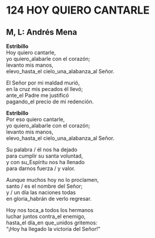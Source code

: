# 124 HOY QUIERO CANTARLE

## M, L: Andrés Mena

**Estribillo**  
Hoy quiero cantarle,  
yo quiero_alabarle con el corazón;  
levanto mis manos,  
elevo_hasta_el cielo_una_alabanza_al Señor.  

El Señor por mi maldad murió,  
en la cruz mis pecados él llevó;  
ante_el Padre me justificó  
pagando_el precio de mi redención.  

**Estribillo**  
Por eso quiero cantarle,  
yo quiero_alabarle con el corazón;  
levanto mis manos,  
elevo_hasta_el cielo_una_alabanza_al Señor.  

Su palabra / él nos ha dejado  
para cumplir su santa voluntad,  
y con su_Espíritu nos ha llenado  
para darnos fuerza / y valor.  

Aunque muchos hoy no lo proclamen,  
santo / es el nombre del Señor;  
y / un día las naciones todas  
en gloria_habrán de verlo regresar.  

Hoy nos toca_a todos los hermanos  
luchar juntos contra_el enemigo,  
hasta_el día_en que_unidos gritemos:  
“¡Hoy ha llegado la victoria del Señor!”  

